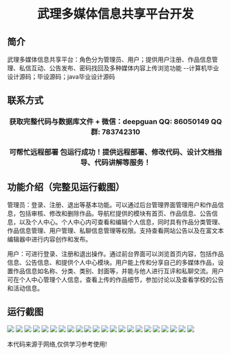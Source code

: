 <p><h1 align="center">武理多媒体信息共享平台开发</h1></p>

## 简介
武理多媒体信息共享平台：角色分为管理员、用户；提供用户注册、作品信息管理、私信互动、公告发布、密码找回及多种媒体内容上传浏览功能    --计算机毕业设计源码；毕设源码；java毕业设计源码


## 联系方式
<p><h3 align="center">获取完整代码与数据库文件 + 微信：deepguan QQ: 86050149 QQ群: 783742310</h3></p>
<p><h3 align="center">可帮忙远程部署 包运行成功！提供远程部署、修改代码、设计文档指导、代码讲解等服务！</h3></p>

## 功能介绍（完整见运行截图）
管理员：登录、注册、退出等基本功能。可以通过后台管理界面管理用户和作品信息，包括审核、修改和删除作品。导航栏提供的模块有首页、作品信息、公告信息，以及个人中心。个人中心内可查看和编辑个人信息，同时具有作品分类管理、作品信息管理、用户管理、私聊信息管理等权限。支持查看网站公告以及在富文本编辑器中进行内容创作和发布。

用户：可进行登录、注册和退出操作。通过前台界面可以浏览首页内容，包括作品信息、公告信息、和提供个人中心模块。用户能上传和分享自己的多媒体作品，设置作品信息如名称、分类、类别、封面等，并能与他人进行互评和私聊交流。用户可在个人中心管理个人信息，查看上传的作品细节，参加讨论以及查看学校的公告和活动信息。


## 运行截图
![](https://bs-1329754181.cos.ap-shanghai.myqcloud.com/spring/WuLiMultiMediaInfoSharingPlatformDev/img/001.jpg)
![](https://bs-1329754181.cos.ap-shanghai.myqcloud.com/spring/WuLiMultiMediaInfoSharingPlatformDev/img/002.jpg)
![](https://bs-1329754181.cos.ap-shanghai.myqcloud.com/spring/WuLiMultiMediaInfoSharingPlatformDev/img/003.jpg)
![](https://bs-1329754181.cos.ap-shanghai.myqcloud.com/spring/WuLiMultiMediaInfoSharingPlatformDev/img/004.jpg)
![](https://bs-1329754181.cos.ap-shanghai.myqcloud.com/spring/WuLiMultiMediaInfoSharingPlatformDev/img/005.jpg)
![](https://bs-1329754181.cos.ap-shanghai.myqcloud.com/spring/WuLiMultiMediaInfoSharingPlatformDev/img/006.jpg)
![](https://bs-1329754181.cos.ap-shanghai.myqcloud.com/spring/WuLiMultiMediaInfoSharingPlatformDev/img/007.jpg)
![](https://bs-1329754181.cos.ap-shanghai.myqcloud.com/spring/WuLiMultiMediaInfoSharingPlatformDev/img/008.jpg)
![](https://bs-1329754181.cos.ap-shanghai.myqcloud.com/spring/WuLiMultiMediaInfoSharingPlatformDev/img/009.jpg)
![](https://bs-1329754181.cos.ap-shanghai.myqcloud.com/spring/WuLiMultiMediaInfoSharingPlatformDev/img/010.jpg)
![](https://bs-1329754181.cos.ap-shanghai.myqcloud.com/spring/WuLiMultiMediaInfoSharingPlatformDev/img/011.jpg)
![](https://bs-1329754181.cos.ap-shanghai.myqcloud.com/spring/WuLiMultiMediaInfoSharingPlatformDev/img/012.jpg)
![](https://bs-1329754181.cos.ap-shanghai.myqcloud.com/spring/WuLiMultiMediaInfoSharingPlatformDev/img/013.jpg)
![](https://bs-1329754181.cos.ap-shanghai.myqcloud.com/spring/WuLiMultiMediaInfoSharingPlatformDev/img/014.jpg)
![](https://bs-1329754181.cos.ap-shanghai.myqcloud.com/spring/WuLiMultiMediaInfoSharingPlatformDev/img/015.jpg)
![](https://bs-1329754181.cos.ap-shanghai.myqcloud.com/spring/WuLiMultiMediaInfoSharingPlatformDev/img/016.jpg)
![](https://bs-1329754181.cos.ap-shanghai.myqcloud.com/spring/WuLiMultiMediaInfoSharingPlatformDev/img/017.jpg)
![](https://bs-1329754181.cos.ap-shanghai.myqcloud.com/spring/WuLiMultiMediaInfoSharingPlatformDev/img/018.jpg)
![](https://bs-1329754181.cos.ap-shanghai.myqcloud.com/spring/WuLiMultiMediaInfoSharingPlatformDev/img/019.jpg)
![](https://bs-1329754181.cos.ap-shanghai.myqcloud.com/spring/WuLiMultiMediaInfoSharingPlatformDev/img/020.jpg)
![](https://bs-1329754181.cos.ap-shanghai.myqcloud.com/spring/WuLiMultiMediaInfoSharingPlatformDev/img/021.jpg)
![](https://bs-1329754181.cos.ap-shanghai.myqcloud.com/spring/WuLiMultiMediaInfoSharingPlatformDev/img/022.jpg)

<p>本代码来源于网络,仅供学习参考使用!</p>

